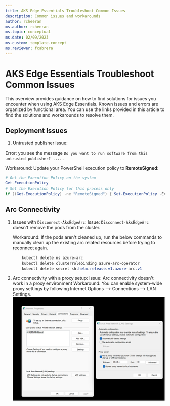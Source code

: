 ```yaml
---
title: AKS Edge Essentials Troubleshoot Common Issues 
description: Common issues and workarounds
author: rcheeran
ms.author: rcheeran
ms.topic: conceptual
ms.date: 02/09/2023
ms.custom: template-concept
ms.reviewer: fcabrera
---
```


# AKS Edge Essentials Troubleshoot Common Issues

This overview provides guidance on how to find solutions for issues you encounter when using AKS Edge Essentials. Known issues and errors are organized by functional area. You can use the links provided in this article to find the solutions and workarounds to resolve them.

## Deployment Issues

1. Untrusted publisher issue:

Error: you see the message `Do you want to run software from this untrusted publisher? .....`

Workaround: Update your PowerShell execution policy to **RemoteSigned**:

```powershell
# Get the Execution Policy on the system
Get-ExecutionPolicy
# Set the Execution Policy for this process only
if ((Get-ExecutionPolicy) -ne "RemoteSigned") { Set-ExecutionPolicy -ExecutionPolicy RemoteSigned -Scope Process -Force }
```

## Arc Connectivity

1. Issues with `Disconnect-AksEdgeArc`:
    Issue: `Disconnect-AksEdgeArc` doesn't remove the pods from the cluster.

    Workaround: If the pods aren't cleaned up, run the below commands to manually clean up the existing arc related resources before trying to reconnect again.

    ```powershell
        kubectl delete ns azure-arc
        kubectl delete clusterrolebinding azure-arc-operator
        kubectl delete secret sh.helm.release.v1.azure-arc.v1
    ```
2. Arc connectivity with a proxy setup:
    Issue: Arc connectivity doesn't work in a proxy environment
    Workaround: You can enable system-wide proxy settings by following Internet Options --> Connections --> LAN Settings. ![Screenshot showing Internet Options](./media/aks-edge/aks-edge-arc-proxy.png)